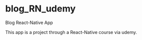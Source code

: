 # blog_RN_udemy
Blog React-Native App

This app is a project through a React-Native course via udemy.
